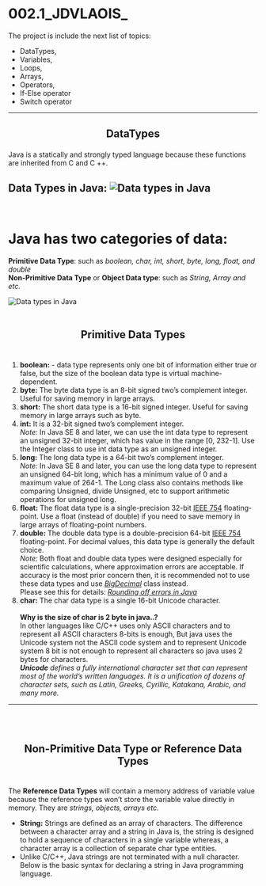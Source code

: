 # 002.1_JDVLAOIS_

The project is include the next list of topics:<br/>
* DataTypes,
* Variables,
* Loops,
* Arrays,
* Operators,
* If-Else operator 
* Switch operator
---

## <p align=center>DataTypes</p>

Java is a statically and strongly typed language because these functions are inherited from C and C ++.

Data Types in Java:
![Data types in Java](https://media.geeksforgeeks.org/wp-content/cdn-uploads/20191105111644/Data-types-in-Java.jpg)
---
<br/>

# Java has two categories of data: 
 
**Primitive Data Type**: such as *boolean, char, int, short, byte, long, float, and double*<br/>
**Non-Primitive Data Type** or **Object Data type**: such as *String, Array and etc.*

![Data types in Java](https://media.geeksforgeeks.org/wp-content/cdn-uploads/20191105122725/Primitive-Data-Types-in-Java-4.jpg)
<br/>
<br/>

## <p align=center><b>Primitive Data Types</b></p>
# 

1. **boolean:** - data type represents only one bit of information either true or false, but the size of the boolean data type is virtual machine-dependent.<br/>
2. **byte:** The byte data type is an 8-bit signed two’s complement integer. Useful for saving memory in large arrays.<br/>
3. **short:** The short data type is a 16-bit signed integer. Useful for saving memory in large arrays such as byte.<br/>
4. **int:** It is a 32-bit signed two’s complement integer.<br/> *Note:* In Java SE 8 and later, we can use the int data type to represent an unsigned 32-bit integer, which has value in the range [0, 232-1]. Use the Integer class to use int data type as an unsigned integer. <br/>
5. **long:** The long data type is a 64-bit two’s complement integer.<br/> *Note:* In Java SE 8 and later, you can use the long data type to represent an unsigned 64-bit long, which has a minimum value of 0 and a maximum value of 264-1. The Long class also contains methods like comparing Unsigned, divide Unsigned, etc to support arithmetic operations for unsigned long.
6.  **float:** The float data type is a single-precision 32-bit [IEEE 754](https://en.wikipedia.org/wiki/IEEE_floating_point) floating-point. Use a float (instead of double) if you need to save memory in large arrays of floating-point numbers.
7.  **double:** The double data type is a double-precision 64-bit [IEEE 754](https://en.wikipedia.org/wiki/IEEE_floating_point) floating-point. For decimal values, this data type is generally the default choice.<br/>*Note:* Both float and double data types were designed especially for scientific calculations, where approximation errors are acceptable. If accuracy is the most prior concern then, it is recommended not to use these data types and use [*BigDecimal*](http://docs.oracle.com/javase/1.5.0/docs/api/java/math/BigDecimal.html) class instead.<br/> Please see this for details: [*Rounding off errors in Java*](https://www.geeksforgeeks.org/rounding-off-errors-java/)
8.  **char:** The char data type is a single 16-bit Unicode character. <br><br/>**Why is the size of char is 2 byte in java..?** <br/>
In other languages like C/C++ uses only ASCII characters and to represent all ASCII characters 8-bits is enough, 
But java uses the Unicode system not the ASCII code system and to represent Unicode system 8 bit is not enough to represent all characters so java uses 2 bytes for characters.<br/>
***Unicode** defines a fully international character set that can represent most of the world’s written languages. It is a unification of dozens of character sets, such as Latin, Greeks, Cyrillic, Katakana, Arabic, and many more.*
---
<br/>
<br/>

## <p align=center><b>Non-Primitive</b> Data Type or <b>Reference</b> Data Types</p>
# 

The **Reference Data Types** will contain a memory address of variable value because the reference types won’t store the variable value directly in memory. They are *strings, objects, arrays etc.* 
 

* **String:** Strings are defined as an array of characters. The difference between a character array and a string in Java is, the string is designed to hold a sequence of characters in a single variable whereas, a character array is a collection of separate char type entities.
* Unlike C/C++, Java strings are not terminated with a null character.
Below is the basic syntax for declaring a string in Java programming language.